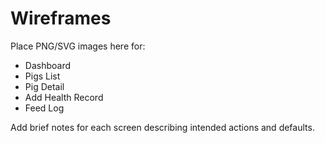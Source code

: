 
# Wireframes

Place PNG/SVG images here for:
- Dashboard
- Pigs List
- Pig Detail
- Add Health Record
- Feed Log

Add brief notes for each screen describing intended actions and defaults.
